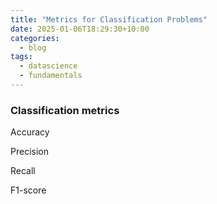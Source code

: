 ```yaml
---
title: "Metrics for Classification Problems"
date: 2025-01-06T18:29:30+10:00
categories:
  - blog
tags:
  - datascience
  - fundamentals
---
```


### Classification metrics

Accuracy

Precision

Recall

F1-score
